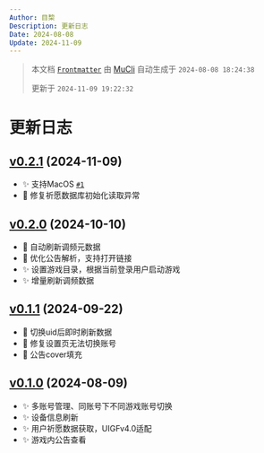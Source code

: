 ```yaml
---
Author: 目棃
Description: 更新日志
Date: 2024-08-08
Update: 2024-11-09
---
```


> 本文档 [`Frontmatter`](https://github.com/BTMuli/MuCli#Frontmatter) 由 [MuCli](https://github.com/BTMuli/Mucli) 自动生成于 `2024-08-08 18:24:38`
>
> 更新于 `2024-11-09 19:22:32`

# 更新日志

## [v0.2.1](https://github.com/BTMuli/ShufflePlay/releases/tag/v0.2.1) (2024-11-09)

- ✨ 支持MacOS [`#1`](https://github.com/BTMuli/ShufflePlay/issues/1)
- 🐛 修复祈愿数据库初始化读取异常

## [v0.2.0](https://github.com/BTMuli/ShufflePlay/releases/tag/v0.2.0) (2024-10-10)

- 🎨 自动刷新调频元数据
- 🎨 优化公告解析，支持打开链接
- ✨ 设置游戏目录，根据当前登录用户启动游戏
- ✨ 增量刷新调频数据

## [v0.1.1](https://github.com/BTMuli/ShufflePlay/releases/tag/v0.1.0) (2024-09-22)

- 🐛 切换uid后即时刷新数据
- 🐛 修复设置页无法切换账号
- 💄 公告cover填充

## [v0.1.0](https://github.com/BTMuli/ShufflePlay/releases/tag/v0.1.0) (2024-08-09)

- ✨ 多账号管理、同账号下不同游戏账号切换
- ✨ 设备信息刷新
- ✨ 用户祈愿数据获取，UIGFv4.0适配
- ✨ 游戏内公告查看
